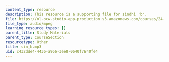 ```yaml
---
content_type: resource
description: This resource is a supporting file for sindhi 'b'.
file: https://ol-ocw-studio-app-production.s3.amazonaws.com/courses/24-901-language-and-its-structure-i-phonology-fall-2010/c432dde44436a9663ee80640f7840fe4_sin_b.mp3
file_type: audio/mpeg
learning_resource_types: []
parent_title: Study Materials
parent_type: CourseSection
resourcetype: Other
title: sin_b.mp3
uid: c432dde4-4436-a966-3ee8-0640f7840fe4
---
```

